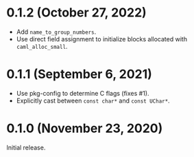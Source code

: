 # 0.1.2 (October 27, 2022)

- Add `name_to_group_numbers`.
- Use direct field assignment to initialize blocks allocated with
  `caml_alloc_small`.

# 0.1.1 (September 6, 2021)

- Use pkg-config to determine C flags (fixes #1).
- Explicitly cast between `const char*` and `const UChar*`.

# 0.1.0 (November 23, 2020)

Initial release.
